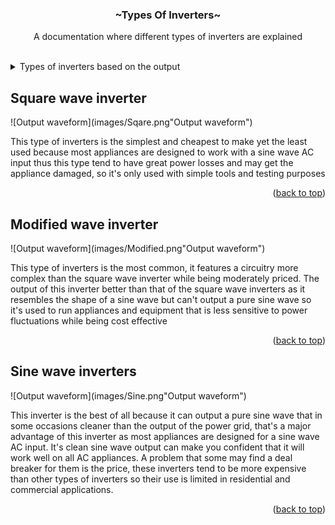 <div id="top"></div>

  <h3 align="center">~Types Of Inverters~</h3>
  
  <p align="center">
    A documentation where different types of inverters are explained
    <br />
    <br />
  </p>
</div>


<!-- TABLE OF CONTENTS -->
<details>
  <summary>Types of inverters based on the output</summary>
  <ol>
    <li><a href="#square-wave-inverter">Square wave inverter</a></li>
   <li><a href="#modified-wave-inverter">Modified wave inverter</a></li>
    <li><a href="#sine-wave-inverter">Sine wave inverter</a></li>  </ol>
</details>


<!-- SQUARE WAVE INVERTER -->
## Square wave inverter

![Output waveform](images/Sqare.png"Output waveform")

This type of inverters is the simplest and cheapest to make yet the least used because most appliances are designed to work with a sine wave AC input thus this type tend to have great power losses and may get the appliance damaged, so it's only used with simple tools and testing purposes

<p align="right">(<a href="#top">back to top</a>)</p>



<!-- MODIFIED WAVE INVERTER -->
## Modified wave inverter

![Output waveform](images/Modified.png"Output waveform")

This type of inverters is the most common, it features a circuitry more complex than the square wave inverter while being moderately priced. The output of this inverter better than that of the square wave inverters as it resembles the shape of a sine wave but can't output a pure sine wave so it's used to run appliances and equipment that is less sensitive to power fluctuations while being cost effective

<p align="right">(<a href="#top">back to top</a>)</p>



<!-- SINE WAVE INVERTER -->
## Sine wave inverters

![Output waveform](images/Sine.png"Output waveform")

This inverter is the best of all because it can output a pure sine wave that in some occasions cleaner than the output of the power grid, that's a major advantage of this inverter as most appliances are designed for a sine wave AC input. It's clean sine wave output can make you confident that it will work well on all AC appliances. A problem that some may find a deal breaker for them is the price, these inverters tend to be more expensive than other types of inverters so their use is limited in residential and commercial applications.

<p align="right">(<a href="#top">back to top</a>)</p>
